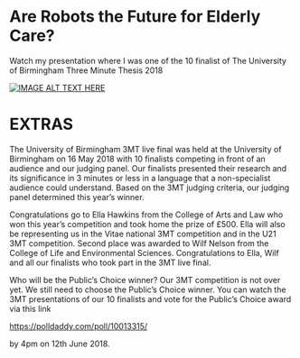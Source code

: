 

# Are Robots the Future for Elderly Care?

Watch my presentation where I was one of the 10 finalist of 
The University of Birmingham Three Minute Thesis 2018


[![IMAGE ALT TEXT HERE](http://img.youtube.com/vi/YOUTUBE_VIDEO_ID_HERE/0.jpg)](https://www.youtube.com/watch?v=07ewRYcS-0g)



# EXTRAS
The University of Birmingham 3MT live final was held at the University of Birmingham 
on 16 May 2018 with 10 finalists competing in front of an audience and our judging panel. 
Our finalists presented their research and its significance in 3 minutes 
or less in a language that a non-specialist audience could understand. 
Based on the 3MT judging criteria, our judging panel determined this year’s winner. 

Congratulations go to Ella Hawkins from the College of Arts and Law who won this year’s competition 
and took home the prize of £500. Ella will also be representing us in the Vitae national 
3MT competition and in the U21 3MT competition.  Second place was awarded to Wilf Nelson 
from the College of Life and Environmental Sciences. 
Congratulations to Ella, Wilf and all our finalists who took part in the 3MT live final. 

Who will be the Public’s Choice winner? 
Our 3MT competition is not over yet. We still need to choose the Public’s Choice winner. 
You can watch the 3MT presentations of our 10 finalists and vote 
for the Public’s Choice award via this link 

https://polldaddy.com/poll/10013315/

by 4pm on 12th June 2018.


